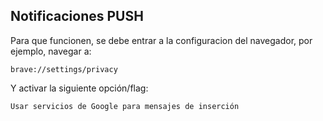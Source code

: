 ## Notificaciones PUSH
Para que funcionen, se debe entrar a la configuracion del navegador, por ejemplo, navegar a:

`brave://settings/privacy`

Y activar la siguiente opción/flag:

`Usar servicios de Google para mensajes de inserción`